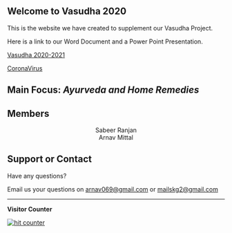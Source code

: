 ## **Welcome to Vasudha 2020**

This is the website we have created to supplement our Vasudha Project.

Here is a link to our Word Document and a Power Point Presentation.

[Vasudha 2020-2021](https://docs.google.com/file/d/1Nu4bOvSgZvhiug3O1kgtYygH8QI_pfSe/edit?usp=docslist_api&filetype=msword)

[CoronaVirus](https://drive.google.com/file/d/18FGk2f3JbWM8_CqvvECNQkRfA_1WwkHj/view?usp=sharing)

## Main Focus: *Ayurveda and Home Remedies*

## Members
<p align="center">Sabeer Ranjan<br>
Arnav Mittal
</P>

## Support or Contact
 
 Have any questions? 
 
 Email us your questions on arnav069@gmail.com or mailskg2@gmail.com
 <hr>
 
**Visitor Counter**
<br>
<!-- Start of WebFreeCounter Code -->
<a href="https://www.webfreecounter.com/" target="_blank"><img src="https://www.webfreecounter.com/hit.php?id=gmefakak&nd=6&style=3" border="0" alt="hit counter"></a>
<!-- End of WebFreeCounter Code -->
